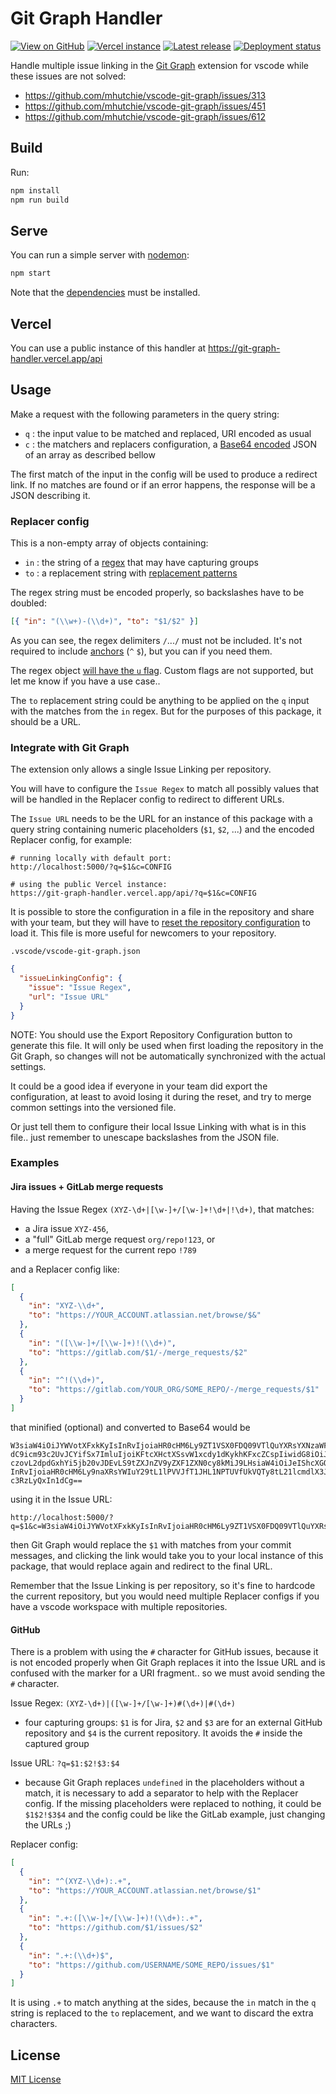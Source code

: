 # Git Graph Handler

[![View on GitHub](https://img.shields.io/badge/github-%23121011.svg?style=for-the-badge&logo=github&logoColor=white)](https://github.com/aryelgois/git-graph-handler)
[![Vercel instance](https://img.shields.io/badge/vercel-%23000000.svg?style=for-the-badge&logo=vercel&logoColor=white)](https://git-graph-handler.vercel.app/api)
[![Latest release](https://img.shields.io/github/release/aryelgois/git-graph-handler?style=for-the-badge)](https://github.com/aryelgois/git-graph-handler/releases)
[![Deployment status](https://img.shields.io/github/deployments/aryelgois/git-graph-handler/production?style=for-the-badge)](https://github.com/aryelgois/git-graph-handler/deployments/activity_log?environment=Production)

Handle multiple issue linking in the
[Git Graph](https://github.com/mhutchie/vscode-git-graph) extension for vscode
while these issues are not solved:

- https://github.com/mhutchie/vscode-git-graph/issues/313
- https://github.com/mhutchie/vscode-git-graph/issues/451
- https://github.com/mhutchie/vscode-git-graph/issues/612

## Build

Run:

```sh
npm install
npm run build
```

## Serve

You can run a simple server with [nodemon](https://www.npmjs.com/package/nodemon):

```sh
npm start
```

Note that the [dependencies](package.json) must be installed.

## Vercel

You can use a public instance of this handler at
<https://git-graph-handler.vercel.app/api>

## Usage

Make a request with the following parameters in the query string:

- `q` : the input value to be matched and replaced, URI encoded as usual
- `c` : the matchers and replacers configuration, a [Base64 encoded][base64]
  JSON of an array as described bellow

The first match of the input in the config will be used to produce a redirect link.
If no matches are found or if an error happens, the response will be a JSON
describing it.

### Replacer config

This is a non-empty array of objects containing:

- `in` : the string of a [regex] that may have capturing groups
- `to` : a replacement string with [replacement patterns][]

The regex string must be encoded properly, so backslashes have to be doubled:

```json
[{ "in": "(\\w+)-(\\d+)", "to": "$1/$2" }]
```

As you can see, the regex delimiters `/`...`/` must not be included.
It's not required to include [anchors][regex-anchors] (`^` `$`),
but you can if you need them.

The regex object [will have the `u` flag][require-unicode-regexp].
Custom flags are not supported, but let me know if you have a use case..

The `to` replacement string could be anything to be applied on the `q` input
with the matches from the `in` regex. But for the purposes of this package,
it should be a URL.

### Integrate with Git Graph

The extension only allows a single Issue Linking per repository.

You will have to configure the `Issue Regex` to match all possibly values
that will be handled in the Replacer config to redirect to different URLs.

The `Issue URL` needs to be the URL for an instance of this package
with a query string containing numeric placeholders (`$1`, `$2`, ...)
and the encoded Replacer config, for example:

```
# running locally with default port:
http://localhost:5000/?q=$1&c=CONFIG

# using the public Vercel instance:
https://git-graph-handler.vercel.app/api/?q=$1&c=CONFIG
```

It is possible to store the configuration in a file in the repository
and share with your team, but they will have to
[reset the repository configuration](https://github.com/mhutchie/vscode-git-graph/issues/599)
to load it. This file is more useful for newcomers to your repository.

`.vscode/vscode-git-graph.json`

```json
{
  "issueLinkingConfig": {
    "issue": "Issue Regex",
    "url": "Issue URL"
  }
}
```

NOTE: You should use the Export Repository Configuration button to generate this file.
It will only be used when first loading the repository in the Git Graph, so
changes will not be automatically synchronized with the actual settings.

It could be a good idea if everyone in your team did export the configuration,
at least to avoid losing it during the reset, and try to merge common settings
into the versioned file.

Or just tell them to configure their local Issue Linking with what is in this file..
just remember to unescape backslashes from the JSON file.

### Examples

#### Jira issues + GitLab merge requests

Having the Issue Regex `(XYZ-\d+|[\w-]+/[\w-]+!\d+|!\d+)`, that matches:

- a Jira issue `XYZ-456`,
- a "full" GitLab merge request `org/repo!123`, or
- a merge request for the current repo `!789`

and a Replacer config like:

```json
[
  {
    "in": "XYZ-\\d+",
    "to": "https://YOUR_ACCOUNT.atlassian.net/browse/$&"
  },
  {
    "in": "([\\w-]+/[\\w-]+)!(\\d+)",
    "to": "https://gitlab.com/$1/-/merge_requests/$2"
  },
  {
    "in": "^!(\\d+)",
    "to": "https://gitlab.com/YOUR_ORG/SOME_REPO/-/merge_requests/$1"
  }
]
```

that minified (optional) and converted to Base64 would be

```
W3siaW4iOiJYWVotXFxkKyIsInRvIjoiaHR0cHM6Ly9ZT1VSX0FDQ09VTlQuYXRsYXNzaWFuLm5l
dC9icm93c2UvJCYifSx7ImluIjoiKFtcXHctXSsvW1xcdy1dKykhKFxcZCspIiwidG8iOiJodHRw
czovL2dpdGxhYi5jb20vJDEvLS9tZXJnZV9yZXF1ZXN0cy8kMiJ9LHsiaW4iOiJeIShcXGQrKSIs
InRvIjoiaHR0cHM6Ly9naXRsYWIuY29tL1lPVVJfT1JHL1NPTUVfUkVQTy8tL21lcmdlX3JlcXVl
c3RzLyQxIn1dCg==
```

using it in the Issue URL:

```
http://localhost:5000/?q=$1&c=W3siaW4iOiJYWVotXFxkKyIsInRvIjoiaHR0cHM6Ly9ZT1VSX0FDQ09VTlQuYXRsYXNzaWFuLm5ldC9icm93c2UvJCYifSx7ImluIjoiKFtcXHctXSsvW1xcdy1dKykhKFxcZCspIiwidG8iOiJodHRwczovL2dpdGxhYi5jb20vJDEvLS9tZXJnZV9yZXF1ZXN0cy8kMiJ9LHsiaW4iOiJeIShcXGQrKSIsInRvIjoiaHR0cHM6Ly9naXRsYWIuY29tL1lPVVJfT1JHL1NPTUVfUkVQTy8tL21lcmdlX3JlcXVlc3RzLyQxIn1dCg==
```

then Git Graph would replace the `$1` with matches from your commit messages,
and clicking the link would take you to your local instance of this package,
that would replace again and redirect to the final URL.

Remember that the Issue Linking is per repository, so it's fine to hardcode the
current repository, but you would need multiple Replacer configs if you have
a vscode workspace with multiple repositories.

#### GitHub

There is a problem with using the `#` character for GitHub issues, because it is
not encoded properly when Git Graph replaces it into the Issue URL and is confused
with the marker for a URI fragment.. so we must avoid sending the `#` character.

Issue Regex: `(XYZ-\d+)|([\w-]+/[\w-]+)#(\d+)|#(\d+)`

- four capturing groups: `$1` is for Jira, `$2` and `$3` are for an external
  GitHub repository and `$4` is the current repository. It avoids the `#`
  inside the captured group

Issue URL: `?q=$1:$2!$3:$4`

- because Git Graph replaces `undefined` in the placeholders without a match,
  it is necessary to add a separator to help with the Replacer config.
  If the missing placeholders were replaced to nothing, it could be `$1$2!$3$4`
  and the config could be like the GitLab example, just changing the URLs ;)

Replacer config:

```json
[
  {
    "in": "^(XYZ-\\d+):.+",
    "to": "https://YOUR_ACCOUNT.atlassian.net/browse/$1"
  },
  {
    "in": ".+:([\\w-]+/[\\w-]+)!(\\d+):.+",
    "to": "https://github.com/$1/issues/$2"
  },
  {
    "in": ".+:(\\d+)$",
    "to": "https://github.com/USERNAME/SOME_REPO/issues/$1"
  }
]
```

It is using `.+` to match anything at the sides, because the `in` match in the
`q` string is replaced to the `to` replacement, and we want to discard the extra
characters.

## License

[MIT License](LICENSE)

[base64]: https://www.base64encode.org/
[regex]: https://developer.mozilla.org/en-US/docs/Web/JavaScript/Reference/Global_Objects/RegExp
[regex-anchors]: https://www.regular-expressions.info/anchors.html
[replacement patterns]: https://developer.mozilla.org/en-US/docs/Web/JavaScript/Reference/Global_Objects/String/replace#specifying_a_string_as_the_replacement
[require-unicode-regexp]: https://eslint.org/docs/latest/rules/require-unicode-regexp
